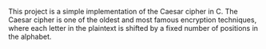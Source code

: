 This project is a simple implementation of the Caesar cipher in C. The Caesar cipher is one of the oldest and most famous encryption techniques, where each letter in the plaintext is shifted by a fixed number of positions in the alphabet.
